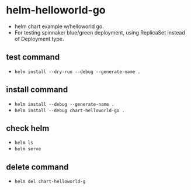 # helm-helloworld-go
- helm chart example w/helloworld go.
- For testing spinnaker blue/green deployment, using ReplicaSet instead of Deployment type.

## test command
- `helm install --dry-run --debug --generate-name .`

## install command
- `helm install --debug --generate-name .`
- `helm install --debug chart-helloworld-go .`

## check helm
- `helm ls`
- `helm serve`

## delete command
- `helm del chart-helloworld-g`
